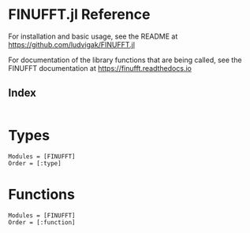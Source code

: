 # FINUFFT.jl Reference

For installation and basic usage, see the README at <https://github.com/ludvigak/FINUFFT.jl>

For documentation of the library functions that are being called, see the FINUFFT documentation at <https://finufft.readthedocs.io>

## Index
```@index
```

# Types

```@autodocs
Modules = [FINUFFT]
Order = [:type]
```

# Functions

```@autodocs
Modules = [FINUFFT]
Order = [:function]
```